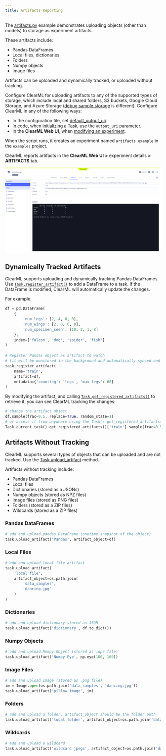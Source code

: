 ```yaml
---
title: Artifacts Reporting
---
```


The [artifacts.py](https://github.com/allegroai/clearml/blob/master/examples/reporting/artifacts.py) example demonstrates 
uploading objects (other than models) to storage as experiment artifacts. 

These artifacts include: 
* Pandas DataFrames 
* Local files, dictionaries
* Folders
* Numpy objects
* Image files
  
Artifacts can be uploaded and dynamically tracked, or uploaded without tracking. 

Configure ClearML for uploading artifacts to any of the supported types of storage, which include local and shared folders, 
S3 buckets, Google Cloud Storage, and Azure Storage ([debug sample storage](../../references/sdk/logger.md#set_default_upload_destination) 
is different). Configure ClearML in any of the following ways:

* In the configuration file, set [default_output_uri](../../configs/clearml_conf.md#config_default_output_uri).
* In code, when [initializing a Task](../../references/sdk/task.md#taskinit), use the `output_uri` parameter.
* In the **ClearML Web UI**, when [modifying an experiment](../../webapp/webapp_exp_tuning.md#output-destination).

When the script runs, it creates an experiment named `artifacts example` in the `examples` project. 

ClearML reports artifacts in the **ClearML Web UI** **>** experiment details **>** **ARTIFACTS** tab.

![image](../../img/examples_reporting_03.png)

## Dynamically Tracked Artifacts

ClearML supports uploading and dynamically tracking Pandas DataFrames. Use [`Task.register_artifact()`](../../references/sdk/task.md#register_artifact)
to add a DataFrame to a task. If the DataFrame is modified, ClearML will automatically update the changes. 

For example:

```python
df = pd.DataFrame(
    {
        'num_legs': [2, 4, 8, 0],
        'num_wings': [2, 0, 0, 0],
        'num_specimen_seen': [10, 2, 1, 8]
    },
    index=['falcon', 'dog', 'spider', 'fish']
)

# Register Pandas object as artifact to watch
# (it will be monitored in the background and automatically synced and uploaded)
task.register_artifact(
    name='train', 
    artifact=df, 
    metadata={'counting': 'legs', 'max legs': 68}
)
```

By modifying the artifact, and calling [`Task.get_registered_artifacts()`](../../references/sdk/task.md#get_registered_artifacts) 
to retrieve it, you can see ClearML tracking the changes:

```python
# change the artifact object
df.sample(frac=0.5, replace=True, random_state=1)
# or access it from anywhere using the Task's get_registered_artifacts()
Task.current_task().get_registered_artifacts()['train'].sample(frac=0.5, replace=True, random_state=1)
```

## Artifacts Without Tracking

ClearML supports several types of objects that can be uploaded and are not tracked. Use the [Task.upload_artifact](../../references/sdk/task.md#upload_artifact) 
method. 

Artifacts without tracking include:

* Pandas DataFrames
* Local files
* Dictionaries (stored as a JSONs)
* Numpy objects (stored as NPZ files)
* Image files (stored as PNG files)
* Folders (stored as a ZIP files)
* Wildcards (stored as a ZIP files)

### Pandas DataFrames
```python
# add and upload pandas.DataFrame (onetime snapshot of the object)
task.upload_artifact('Pandas', artifact_object=df)
```

### Local Files

```python
# add and upload local file artifact
task.upload_artifact(
    'local file', 
    artifact_object=os.path.join(
        'data_samples',
        'dancing.jpg'
    )
)
```

### Dictionaries
```python
# add and upload dictionary stored as JSON
task.upload_artifact('dictionary', df.to_dict())
```
    
### Numpy Objects
```python
# add and upload Numpy Object (stored as .npz file)
task.upload_artifact('Numpy Eye', np.eye(100, 100))
```
    
### Image Files
```python
# add and upload Image (stored as .png file)
im = Image.open(os.path.join('data_samples', 'dancing.jpg'))
task.upload_artifact('pillow_image', im)
```
    
### Folders
```python
# add and upload a folder, artifact_object should be the folder path
task.upload_artifact('local folder', artifact_object=os.path.join('data_samples'))
```

### Wildcards
```python
# add and upload a wildcard
task.upload_artifact('wildcard jpegs', artifact_object=os.path.join('data_samples', '*.jpg'))
```
    